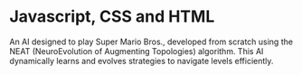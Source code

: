 # Javascript, CSS and HTML

An AI designed to play Super Mario Bros., developed from scratch using the NEAT (NeuroEvolution of Augmenting Topologies) algorithm. This AI dynamically learns and evolves strategies to navigate levels efficiently.
